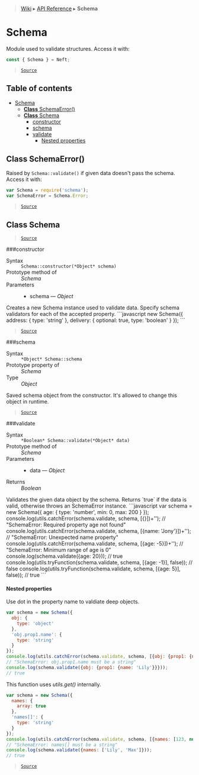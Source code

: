 > [Wiki](Home) ▸ [API Reference](API-Reference) ▸ **Schema**

# Schema

Module used to validate structures.
Access it with:
```javascript
const { Schema } = Neft;
```

> [`Source`](/Neft-io/neft/blob/11ce61113abf36cfee4cca0e72112ab5bff468a7/src/schema/index.litcoffee#schema)

## Table of contents
* [Schema](#schema)
  * [**Class** SchemaError()](#class-schemaerror)
  * [**Class** Schema](#class-schema)
    * [constructor](#constructor)
    * [schema](#schema)
    * [validate](#validate)
      * [Nested properties](#nested-properties)

## **Class** SchemaError()

Raised by `Schema::validate()` if given data doesn't pass the schema.
Access it with:
```javascript
var Schema = require('schema');
var SchemaError = Schema.Error;
```

> [`Source`](/Neft-io/neft/blob/11ce61113abf36cfee4cca0e72112ab5bff468a7/src/schema/index.litcoffee#class-schemaerror)

## **Class** Schema

> [`Source`](/Neft-io/neft/blob/11ce61113abf36cfee4cca0e72112ab5bff468a7/src/schema/index.litcoffee#class-schema)

###constructor
<dl><dt>Syntax</dt><dd><code>Schema::constructor(&#x2A;Object&#x2A; schema)</code></dd><dt>Prototype method of</dt><dd><i>Schema</i></dd><dt>Parameters</dt><dd><ul><li>schema — <i>Object</i></li></ul></dd></dl>
Creates a new Schema instance used to validate data.
Specify schema validators for each of the accepted property.
```javascript
new Schema({
    address: {
        type: 'string'
    },
    delivery: {
        optional: true,
        type: 'boolean'
    }
});
```

> [`Source`](/Neft-io/neft/blob/11ce61113abf36cfee4cca0e72112ab5bff468a7/src/schema/index.litcoffee#schemaconstructorobject-schema)

###schema
<dl><dt>Syntax</dt><dd><code>&#x2A;Object&#x2A; Schema::schema</code></dd><dt>Prototype property of</dt><dd><i>Schema</i></dd><dt>Type</dt><dd><i>Object</i></dd></dl>
Saved schema object from the constructor.
It's allowed to change this object in runtime.

> [`Source`](/Neft-io/neft/blob/11ce61113abf36cfee4cca0e72112ab5bff468a7/src/schema/index.litcoffee#object-schemaschema)

###validate
<dl><dt>Syntax</dt><dd><code>&#x2A;Boolean&#x2A; Schema::validate(&#x2A;Object&#x2A; data)</code></dd><dt>Prototype method of</dt><dd><i>Schema</i></dd><dt>Parameters</dt><dd><ul><li>data — <i>Object</i></li></ul></dd><dt>Returns</dt><dd><i>Boolean</i></dd></dl>
Validates the given data object by the schema.
Returns `true` if the data is valid, otherwise throws an SchemaError instance.
```javascript
var schema = new Schema({
  age: {
    type: 'number',
    min: 0,
    max: 200
  }
});
console.log(utils.catchError(schema.validate, schema, [{}])+'');
// "SchemaError: Required property age not found"
console.log(utils.catchError(schema.validate, schema, [{name: 'Jony'}])+'');
// "SchemaError: Unexpected name property"
console.log(utils.catchError(schema.validate, schema, [{age: -5}])+'');
// "SchemaError: Minimum range of age is 0"
console.log(schema.validate({age: 20}));
// true
console.log(utils.tryFunction(schema.validate, schema, [{age: -1}], false));
// false
console.log(utils.tryFunction(schema.validate, schema, [{age: 5}], false));
// true
```

#### Nested properties

Use dot in the property name to valdiate deep objects.
```javascript
var schema = new Schema({
  obj: {
    type: 'object'
  },
  'obj.prop1.name': {
    type: 'string'
  }
});
console.log(utils.catchError(schema.validate, schema, [{obj: {prop1: {name: 123}}}])+'');
// "SchemaError: obj.prop1.name must be a string"
console.log(schema.validate({obj: {prop1: {name: 'Lily'}}}));
// true
```
This function uses *utils.get()* internally.
```javascript
var schema = new Schema({
  names: {
    array: true
  },
  'names[]': {
    type: 'string'
  }
});
console.log(utils.catchError(schema.validate, schema, [{names: [123, null]}])+'');
// "SchemaError: names[] must be a string"
console.log(schema.validate({names: ['Lily', 'Max']}));
// true
```

> [`Source`](/Neft-io/neft/blob/11ce61113abf36cfee4cca0e72112ab5bff468a7/src/schema/index.litcoffee#nested-properties)

